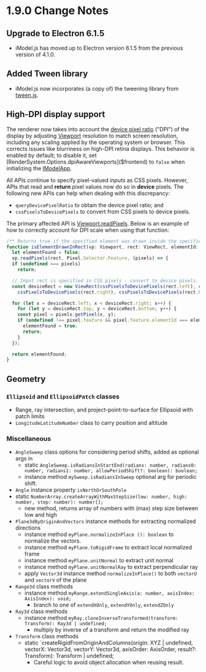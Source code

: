 # 1.9.0 Change Notes

## Upgrade to Electron 6.1.5

* iModel.js has moved up to Electron version 6.1.5 from the previous version of 4.1.0.

## Added Tween library

* iModel.js now incorporates (a copy of) the tweening library from [tween.js](https://github.com/tweenjs/tween.js).

## High-DPI display support

The renderer now takes into account the [device pixel ratio](https://developer.mozilla.org/en-US/docs/Web/API/Window/devicePixelRatio) ("DPI") of the display by adjusting [Viewport]($frontend) resolution to match screen resolution, including any scaling applied by the operating system or browser. This corrects issues like blurriness on high-DPI retina displays. This behavior is enabled by default; to disable it, set [RenderSystem.Options.dpiAwareViewports]($frontend) to `false` when initializing the [IModelApp]($frontend).

All APIs continue to specify pixel-valued *inputs* as CSS pixels. However, APIs that read and **return** pixel values now do so in **device** pixels. The following new APIs can help when dealing with this discrepancy:
* `queryDevicePixelRatio` to obtain the device pixel ratio; and
* `cssPixelsToDevicePixels` to convert from CSS pixels to device pixels.

The primary affected API is [Viewport.readPixels]($frontend). Below is an example of how to correctly account for DPI scale when using that function:

```ts
/** Returns true if the specified element was drawn inside the specified region of the viewport. */
function isElementDrawnInRect(vp: Viewport, rect: ViewRect, elementId: Id64String): boolean {
  let elementFound = false;
  vp.readPixels(rect, Pixel.Selector.Feature, (pixels) => {
  if (undefined === pixels)
    return;

  // Input rect is specified in CSS pixels - convert to device pixels.
  const deviceRect = new ViewRect(cssPixelsToDevicePixels(rect.left), cssPixelsToDevicePixels(rect.top),
    cssPixelsToDevicePixels(rect.right), cssPixelsToDevicePixels(rect.bottom));

  for (let x = deviceRect.left; x < deviceRect.right; x++) {
    for (let y = deviceRect.top; y < deviceRect.bottom; y++) {
    const pixel = pixels.getPixel(x, y);
    if (undefined !== pixel.feature && pixel.feature.elementId === elementId) {
      elementFound = true;
      return;
    }
  });

  return elementFound;
}
```

## Geometry

### `Ellipsoid` and `EllipsoidPatch` classes
* Range, ray intersection, and project-point-to-surface for Ellipsoid with patch limits
* `LongitudeLatitudeNumber` class to carry position and altitude

### Miscellaneous

* `AngleSweep` class options for considering period shifts, added as optional args in
  * static `AngleSweep.isRadiansInStartEnd(radians: number, radians0: number, radians1: number, allowPeriodShift?: boolean): boolean;`
  * instance method `mySweep.isRadiansInSweep` optional arg for periodic shift.
* `Angle` instance property `isNorthOrSouthPole`
* static `NumberArray.createArrayWithMaxStepSize(low: number, high: number, step: number): number[];`
  * new method, returns array of numbers with (max) step size between low and high
* `Plane3dByOriginAndVectors` instance methods for extracting normalized directions
   * instance method `myPlane.normalizeInPlace (): boolean` to normalize the vectors.
   * instance method `myPlane.toRigidFrame` to extract local normalized frame
   * instance method `myPlane.unitNormal` to extract unit normal
   * instance method `myPlane.unitNormalRay` to extract perpendicular ray
  * apply `Vector3d` instance method `normalizeInPlace()` to both `vectorU` and `vectorV` of the plane
* `Range3d` class methods
  * instance method `myRange.extendSingleAxis(a: number, axisIndex: AxisIndex): void;`
    * branch to one of `extendXOnly`, `extendYOnly`, `extendZOnly`
* `Ray3d` class methods
  * instance method `myRay.cloneInverseTransformed(transform: Transform): Ray3d | undefined;`
      * multiply by inverse of a transform and return the modified ray
* `Transform` class methods
  * static `createRigidFromOriginAndColumns(origin: XYZ | undefined, vectorX: Vector3d, vectorY: Vector3d, axisOrder: AxisOrder, result?: Transform): Transform | undefined;
    * Careful logic to avoid object allocation when reusing result.
